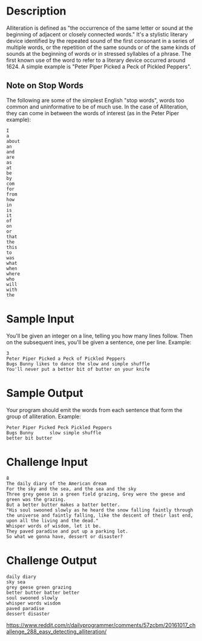 # Description

Alliteration is defined as "the occurrence of the same letter or sound at the beginning of adjacent or closely connected words." It's a stylistic literary device identified by the repeated sound of the first consonant in a series of multiple words, or the repetition of the same sounds or of the same kinds of sounds at the beginning of words or in stressed syllables of a phrase. The first known use of the word to refer to a literary device occurred around 1624. A simple example is "Peter Piper Picked a Peck of Pickled Peppers".

## Note on Stop Words

The following are some of the simplest English "stop words", words too common and uninformative to be of much use. In the case of Alliteration, they can come in between the words of interest (as in the Peter Piper example):

    I 
    a 
    about 
    an 
    and
    are 
    as 
    at 
    be 
    by 
    com 
    for 
    from
    how
    in 
    is 
    it 
    of 
    on 
    or 
    that
    the 
    this
    to 
    was 
    what 
    when
    where
    who 
    will 
    with
    the

# Sample Input

You'll be given an integer on a line, telling you how many lines follow. Then on the subsequent ines, you'll be given a sentence, one per line. Example:

    3
    Peter Piper Picked a Peck of Pickled Peppers
    Bugs Bunny likes to dance the slow and simple shuffle
    You'll never put a better bit of butter on your knife

# Sample Output

Your program should emit the words from each sentence that form the group of alliteration. Example:

    Peter Piper Picked Peck Pickled Peppers
    Bugs Bunny      slow simple shuffle
    better bit butter

# Challenge Input

    8
    The daily diary of the American dream
    For the sky and the sea, and the sea and the sky
    Three grey geese in a green field grazing, Grey were the geese and green was the grazing.
    But a better butter makes a batter better.
    "His soul swooned slowly as he heard the snow falling faintly through the universe and faintly falling, like the descent of their last end, upon all the living and the dead."
    Whisper words of wisdom, let it be.
    They paved paradise and put up a parking lot.
    So what we gonna have, dessert or disaster?

# Challenge Output

    daily diary
    sky sea
    grey geese green grazing
    better butter batter better
    soul swooned slowly
    whisper words wisdom
    paved paradise
    dessert disaster

https://www.reddit.com/r/dailyprogrammer/comments/57zcbm/20161017_challenge_288_easy_detecting_alliteration/
